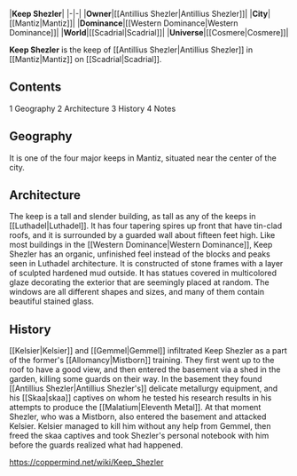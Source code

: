 |**Keep Shezler**|
|-|-|
|**Owner**|[[Antillius Shezler\|Antillius Shezler]]|
|**City**|[[Mantiz\|Mantiz]]|
|**Dominance**|[[Western Dominance\|Western Dominance]]|
|**World**|[[Scadrial\|Scadrial]]|
|**Universe**|[[Cosmere\|Cosmere]]|

**Keep Shezler** is the keep of [[Antillius Shezler\|Antillius Shezler]] in [[Mantiz\|Mantiz]] on [[Scadrial\|Scadrial]].

## Contents

1 Geography
2 Architecture
3 History
4 Notes


## Geography
It is one of the four major keeps in Mantiz, situated near the center of the city.

## Architecture
The keep is a tall and slender building, as tall as any of the keeps in [[Luthadel\|Luthadel]]. It has four tapering spires up front that have tin-clad roofs, and it is surrounded by a guarded wall about fifteen feet high. Like most buildings in the [[Western Dominance\|Western Dominance]], Keep Shezler has an organic, unfinished feel instead of the blocks and peaks seen in Luthadel architecture. It is constructed of stone frames with a layer of sculpted hardened mud outside. It has statues covered in multicolored glaze decorating the exterior that are seemingly placed at random. The windows are all different shapes and sizes, and many of them contain beautiful stained glass.

## History
[[Kelsier\|Kelsier]] and [[Gemmel\|Gemmel]] infiltrated Keep Shezler as a part of the former's [[Allomancy\|Mistborn]] training. They first went up to the roof to have a good view, and then entered the basement via a shed in the garden, killing some guards on their way. In the basement they found [[Antillius Shezler\|Antillius Shezler's]] delicate metallurgy equipment, and his [[Skaa\|skaa]] captives on whom he tested his research results in his attempts to produce the [[Malatium\|Eleventh Metal]]. At that moment Shezler, who was a Mistborn, also entered the basement and attacked Kelsier. Kelsier managed to kill him without any help from Gemmel, then freed the skaa captives and took Shezler's personal notebook with him before the guards realized what had happened.



https://coppermind.net/wiki/Keep_Shezler